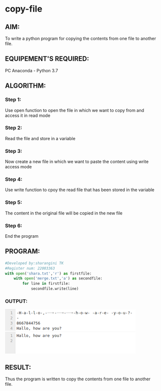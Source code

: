 # copy-file
## AIM:
To write a python program for copying the contents from one file to another file.
## EQUIPEMENT'S REQUIRED: 
PC
Anaconda - Python 3.7
## ALGORITHM: 
### Step 1:
Use open function to open the file in which we want to copy from and access it in read mode

### Step 2: 
Read the file and store in a variable
 
### Step 3: 
Now create a new file in which we want to paste the content using write access mode

### Step 4: 
Use write function to cpoy the read file that has been stored in the variable

### Step 5: 
The content in the original file will be copied in the new file

### Step 6: 
End the program

## PROGRAM:
```python
#Developed by:sharangini TK
#Register num: 22003363
with open('shara.txt','r') as firstfile:
    with open('merge.txt','a') as secondfile:
        for line in firstfile:
            secondfile.write(line)
```
### OUTPUT:
![output](/copyfile.png)
![output](/ofile.png)

## RESULT:
Thus the program is written to copy the contents from one file to another file.
